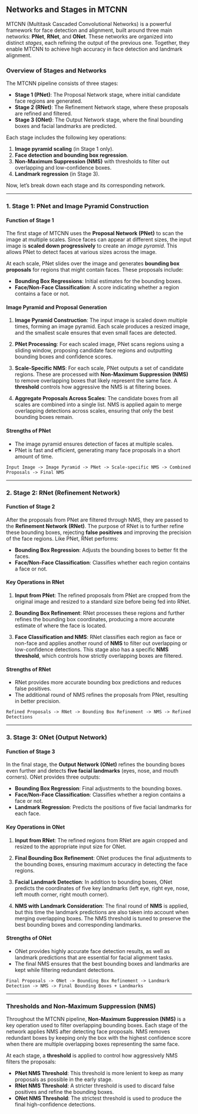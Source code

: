## Networks and Stages in MTCNN

MTCNN (Multitask Cascaded Convolutional Networks) is a powerful framework for face detection and alignment, built around three main networks: **PNet**, **RNet**, and **ONet**. These networks are organized into distinct *stages*, each refining the output of the previous one. Together, they enable MTCNN to achieve high accuracy in face detection and landmark alignment.

### Overview of Stages and Networks

The MTCNN pipeline consists of three stages:

- **Stage 1 (PNet)**: The Proposal Network stage, where initial candidate face regions are generated.
- **Stage 2 (RNet)**: The Refinement Network stage, where these proposals are refined and filtered.
- **Stage 3 (ONet)**: The Output Network stage, where the final bounding boxes and facial landmarks are predicted.

Each stage includes the following key operations:

1. **Image pyramid scaling** (in Stage 1 only).
2. **Face detection and bounding box regression**.
3. **Non-Maximum Suppression (NMS)** with thresholds to filter out overlapping and low-confidence boxes.
4. **Landmark regression** (in Stage 3).

Now, let’s break down each stage and its corresponding network.

---

### 1. Stage 1: PNet and Image Pyramid Construction

#### Function of Stage 1

The first stage of MTCNN uses the **Proposal Network (PNet)** to scan the image at multiple scales. Since faces can appear at different sizes, the input image is **scaled down progressively** to create an *image pyramid*. This allows PNet to detect faces at various sizes across the image.

At each scale, PNet slides over the image and generates **bounding box proposals** for regions that might contain faces. These proposals include:

- **Bounding Box Regressions**: Initial estimates for the bounding boxes.
- **Face/Non-Face Classification**: A score indicating whether a region contains a face or not.

#### Image Pyramid and Proposal Generation

1. **Image Pyramid Construction**: The input image is scaled down multiple times, forming an image pyramid. Each scale produces a resized image, and the smallest scale ensures that even small faces are detected.
   
2. **PNet Processing**: For each scaled image, PNet scans regions using a sliding window, proposing candidate face regions and outputting bounding boxes and confidence scores.
   
3. **Scale-Specific NMS**: For each scale, PNet outputs a set of candidate regions. These are processed with **Non-Maximum Suppression (NMS)** to remove overlapping boxes that likely represent the same face. A **threshold** controls how aggressive the NMS is at filtering boxes.

4. **Aggregate Proposals Across Scales**: The candidate boxes from all scales are combined into a single list. NMS is applied again to merge overlapping detections across scales, ensuring that only the best bounding boxes remain.

#### Strengths of PNet
- The image pyramid ensures detection of faces at multiple scales.
- PNet is fast and efficient, generating many face proposals in a short amount of time.

```text
Input Image -> Image Pyramid -> PNet -> Scale-specific NMS -> Combined Proposals -> Final NMS
```

---

### 2. Stage 2: RNet (Refinement Network)

#### Function of Stage 2

After the proposals from PNet are filtered through NMS, they are passed to the **Refinement Network (RNet)**. The purpose of RNet is to further refine these bounding boxes, rejecting **false positives** and improving the precision of the face regions. Like PNet, RNet performs:

- **Bounding Box Regression**: Adjusts the bounding boxes to better fit the faces.
- **Face/Non-Face Classification**: Classifies whether each region contains a face or not.

#### Key Operations in RNet

1. **Input from PNet**: The refined proposals from PNet are cropped from the original image and resized to a standard size before being fed into RNet.
   
2. **Bounding Box Refinement**: RNet processes these regions and further refines the bounding box coordinates, producing a more accurate estimate of where the face is located.
   
3. **Face Classification and NMS**: RNet classifies each region as face or non-face and applies another round of **NMS** to filter out overlapping or low-confidence detections. This stage also has a specific **NMS threshold**, which controls how strictly overlapping boxes are filtered.

#### Strengths of RNet
- RNet provides more accurate bounding box predictions and reduces false positives.
- The additional round of NMS refines the proposals from PNet, resulting in better precision.

```text
Refined Proposals -> RNet -> Bounding Box Refinement -> NMS -> Refined Detections
```

---

### 3. Stage 3: ONet (Output Network)

#### Function of Stage 3

In the final stage, the **Output Network (ONet)** refines the bounding boxes even further and detects **five facial landmarks** (eyes, nose, and mouth corners). ONet provides three outputs:

- **Bounding Box Regression**: Final adjustments to the bounding boxes.
- **Face/Non-Face Classification**: Classifies whether a region contains a face or not.
- **Landmark Regression**: Predicts the positions of five facial landmarks for each face.

#### Key Operations in ONet

1. **Input from RNet**: The refined regions from RNet are again cropped and resized to the appropriate input size for ONet.
   
2. **Final Bounding Box Refinement**: ONet produces the final adjustments to the bounding boxes, ensuring maximum accuracy in detecting the face regions.

3. **Facial Landmark Detection**: In addition to bounding boxes, ONet predicts the coordinates of five key landmarks (left eye, right eye, nose, left mouth corner, right mouth corner).

4. **NMS with Landmark Consideration**: The final round of **NMS** is applied, but this time the landmark predictions are also taken into account when merging overlapping boxes. The NMS threshold is tuned to preserve the best bounding boxes and corresponding landmarks.

#### Strengths of ONet
- ONet provides highly accurate face detection results, as well as landmark predictions that are essential for facial alignment tasks.
- The final NMS ensures that the best bounding boxes and landmarks are kept while filtering redundant detections.

```text
Final Proposals -> ONet -> Bounding Box Refinement -> Landmark Detection -> NMS -> Final Bounding Boxes + Landmarks
```

---

### Thresholds and Non-Maximum Suppression (NMS)

Throughout the MTCNN pipeline, **Non-Maximum Suppression (NMS)** is a key operation used to filter overlapping bounding boxes. Each stage of the network applies NMS after detecting face proposals. NMS removes redundant boxes by keeping only the box with the highest confidence score when there are multiple overlapping boxes representing the same face. 

At each stage, a **threshold** is applied to control how aggressively NMS filters the proposals:

- **PNet NMS Threshold**: This threshold is more lenient to keep as many proposals as possible in the early stage.
- **RNet NMS Threshold**: A stricter threshold is used to discard false positives and refine the bounding boxes.
- **ONet NMS Threshold**: The strictest threshold is used to produce the final high-confidence detections.

